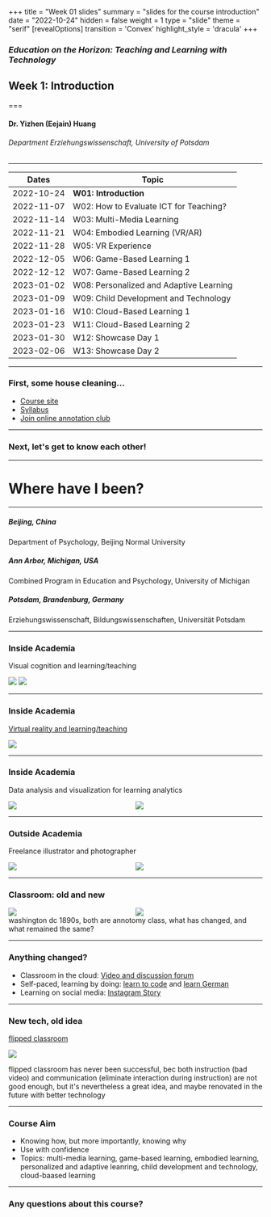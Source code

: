 +++
title = "Week 01 slides"
summary = "slides for the course introduction"
date = "2022-10-24"
hidden = false
weight = 1
type = "slide"
theme = "serif"
[revealOptions]
transition = 'Convex'
highlight_style = 'dracula'
+++

### *Education on the Horizon: Teaching and Learning with Technology*
## Week 1: Introduction 
===
#### Dr. Yizhen (Eejain) Huang
###### Department Erziehungswissenschaft, University of Potsdam

---
| Dates      | Topic                                   |
|------------|-----------------------------------------|
| 2022-10-24 | **W01: Introduction**                   |
| 2022-11-07 | W02: How to Evaluate ICT for Teaching?  |
| 2022-11-14 | W03: Multi-Media Learning               |
| 2022-11-21 | W04: Embodied Learning (VR/AR)          |
| 2022-11-28 | W05: VR Experience                      |
| 2022-12-05 | W06: Game-Based Learning 1              |
| 2022-12-12 | W07: Game-Based Learning 2              |
| 2023-01-02 | W08: Personalized and Adaptive Learning |
| 2023-01-09 | W09: Child Development and Technology   |
| 2023-01-16 | W10: Cloud-Based Learning 1             |
| 2023-01-23 | W11: Cloud-Based Learning 2             |
| 2023-01-30 | W12: Showcase Day 1                     |
| 2023-02-06 | W13: Showcase Day 2                     |

---
### First, some house cleaning...
- [Course site](https://edutech.netlify.com/)
- [Syllabus](https://edutech.netlify.app/post/edutech_syllabus/)  
- [Join online annotation club](https://hypothes.is/groups/Lj6jaX9r/edutech)


---
### Next, let's get to know each other!

---
# Where have I been?

<section data-background-image="/media/earth.jpg" >
</section>

---
##### *Beijing, China*

Department of Psychology, Beijing Normal University

##### *Ann Arbor, Michigan, USA* 

Combined Program in Education and Psychology, University of Michigan

##### *Potsdam, Brandenburg, Germany*

Erziehungswissenschaft, Bildungswissenschaften, Universität Potsdam

---
### Inside Academia

Visual cognition and learning/teaching

![](/media/em.png)
![](/media/examp.jpg)

---
### Inside Academia

[Virtual reality and learning/teaching](https://www.uni-potsdam.de/en/erziehungswissenschaftliche-bildungsforschung/research/virtual-classroom)

![](/media/vrclass2.png)

---

### Inside Academia

Data analysis and visualization for learning analytics

<style>
.multicol{
    display: flex;
}
.col_l{
    flex: 4;
}
.col_r{
    flex: 4;
}
</style>

<div class="multicol">

<div class="col_l">
      <img src="/media/ScatterPlot.jpg" > 
</div>

<div class="col_r">
<section>
      <img src="/media/Picture1.png" > 
</section>
</div>

</div>

---
### Outside Academia

Freelance illustrator and photographer

<div class="multicol">

<div class="col_l">
      <img src="/media/pic1.jpg" > 
</div>

<div class="col_r">
<section>
      <img src="/media/pic2.jpg" > 
</section>
</div>

</div>


---
### Classroom: old and new

<div class="multicol">

<div class="col_l">
      <img src="/media/classrooms-1890s-1.jpg" > 
</div>

<div class="col_r">
<section>
      <img src="/media/classroom.jpg" > 
</section>
</div>

</div>

<aside class="notes">
      washington dc 1890s, both are annotomy class, what has changed, and what remained the same?
</aside>

---
### Anything changed?
- Classroom in the cloud: [Video and discussion forum](https://www.coursera.org/)
- Self-paced, learning by doing: [learn to code](https://www.codecademy.com) and [learn German](https://www.thegermanproject.com/german-lessons/introduction)
- Learning on social media: [Instagram Story](https://www.instagram.com/seeduniversity/)

---
### New tech, old idea
[flipped classroom](https://www.youtube.com/watch?v=qdKzSq_t8k8)

![](/media/covidteach.jpeg)

<aside class="notes">
            flipped classroom has never been successful, bec both instruction (bad video) and communication (eliminate interaction during instruction) are not good enough, but it's nevertheless a great idea, and maybe renovated in the future with better technology 
</aside>

---
### Course Aim 
- Knowing how, but more importantly, knowing why
- Use with confidence
- Topics: multi-media learning, game-based learning, embodied learning, personalized and adaptive leanring, child development and technology, cloud-baased learning


---
### Any questions about this course?
